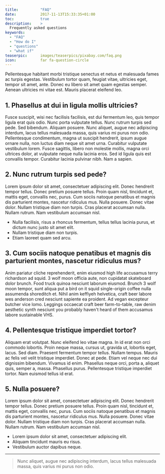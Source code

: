 ```yaml
---
title:          "FAQ"
date:           2017-11-13T15:33:35+01:00
toc:            true
description:    >
  Frequently asked questions
keywords:
  - "FAQ"
  - "How do I"
  - "questions"
  - "what if"
teaserpic:      images/teaserpics/pixabay.com/faq.png
icon:           far fa-question-circle
---
```


Pellentesque habitant morbi tristique senectus et netus et malesuada
fames ac turpis egestas. Vestibulum tortor quam, feugiat vitae,
ultricies eget, tempor sit amet, ante. Donec eu libero sit amet quam
egestas semper. Aenean ultricies mi vitae est. Mauris placerat
eleifend leo.


## 1. Phasellus at dui in ligula mollis ultricies?

Fusce suscipit, wisi nec facilisis facilisis, est dui fermentum leo,
quis tempor ligula erat quis odio. Nunc porta vulputate tellus. Nunc
rutrum turpis sed pede. Sed bibendum. Aliquam posuere. Nunc
aliquet, augue nec adipiscing interdum, lacus tellus malesuada massa,
quis varius mi purus non odio. Pellentesque condimentum, magna ut
suscipit hendrerit, ipsum augue ornare nulla, non luctus diam neque
sit amet urna. Curabitur vulputate vestibulum lorem. Fusce sagittis,
libero non molestie mollis, magna orci ultrices dolor, at vulputate
neque nulla lacinia eros. Sed id ligula quis est convallis tempor.
Curabitur lacinia pulvinar nibh. Nam a sapien.


## 2. Nunc rutrum turpis sed pede?

Lorem ipsum dolor sit amet, consectetuer adipiscing elit. Donec
hendrerit tempor tellus. Donec pretium posuere tellus. Proin quam
nisl, tincidunt et, mattis eget, convallis nec, purus. Cum sociis
natoque penatibus et magnis dis parturient montes, nascetur ridiculus
mus. Nulla posuere. Donec vitae dolor. Nullam tristique diam non
turpis. Cras placerat accumsan nulla. Nullam rutrum. Nam vestibulum
accumsan nisl.

* Nulla facilisis, risus a rhoncus fermentum, tellus tellus lacinia purus, et dictum nunc justo sit amet elit.
* Nullam tristique diam non turpis.
* Etiam laoreet quam sed arcu.


## 3. Cum sociis natoque penatibus et magnis dis parturient montes, nascetur ridiculus mus?

Anim pariatur cliche reprehenderit, enim eiusmod high life accusamus
terry richardson ad squid. 3 wolf moon officia aute, non cupidatat
skateboard dolor brunch. Food truck quinoa nesciunt laborum
eiusmod. Brunch 3 wolf moon tempor, sunt aliqua put a bird on it squid
single-origin coffee nulla assumenda shoreditch et. Nihil anim
keffiyeh helvetica, craft beer labore wes anderson cred nesciunt
sapiente ea proident. Ad vegan excepteur butcher vice lomo. Leggings
occaecat craft beer farm-to-table, raw denim aesthetic synth nesciunt
you probably haven't heard of them accusamus labore sustainable VHS.

## 4. Pellentesque tristique imperdiet tortor?

Aliquam erat volutpat. Nunc eleifend leo vitae magna. In id erat non
orci commodo lobortis. Proin neque massa, cursus ut, gravida ut,
lobortis eget, lacus. Sed diam. Praesent fermentum tempor tellus.
Nullam tempus. Mauris ac felis vel velit tristique imperdiet. Donec
at pede. Etiam vel neque nec dui dignissim bibendum. Vivamus id
enim. Phasellus neque orci, porta a, aliquet quis, semper a, massa.
Phasellus purus. Pellentesque tristique imperdiet tortor. Nam
euismod tellus id erat.


## 5. Nulla posuere?

Lorem ipsum dolor sit amet, consectetuer adipiscing elit. Donec
hendrerit tempor tellus. Donec pretium posuere tellus. Proin quam
nisl, tincidunt et, mattis eget, convallis nec, purus. Cum sociis
natoque penatibus et magnis dis parturient montes, nascetur ridiculus
mus. Nulla posuere. Donec vitae dolor. Nullam tristique diam non
turpis. Cras placerat accumsan nulla. Nullam rutrum. Nam vestibulum
accumsan nisl.

* Lorem ipsum dolor sit amet, consectetuer adipiscing elit.
* Aliquam tincidunt mauris eu risus.
* Vestibulum auctor dapibus neque.

---

> Nunc aliquet, augue nec adipiscing interdum, lacus tellus malesuada massa, quis varius mi purus non odio.

